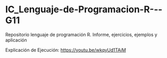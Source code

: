 # IC_Lenguaje-de-Programacion-R---G11
Repositorio lenguaje de programación R. Informe, ejercicios, ejemplos y aplicación

Explicación de Ejecución: https://youtu.be/wkqyUd1TAjM

